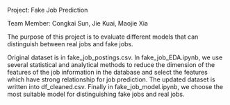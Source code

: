 Project: Fake Job Prediction

Team Member: Congkai Sun, Jie Kuai, Maojie Xia

The purpose of this project is to evaluate different models that can distinguish between real jobs and fake jobs.

Original dataset is in fake_job_postings.csv. In fake_job_EDA.ipynb, we use several statistical and analytical methods to reduce the dimension of the features of the job information in the database and select the features which have strong relationship for job prediction. The updated dataset is written into df_cleaned.csv. Finally in fake_job_model.ipynb, we choose the most suitable model for distinguishing fake jobs and real jobs.

